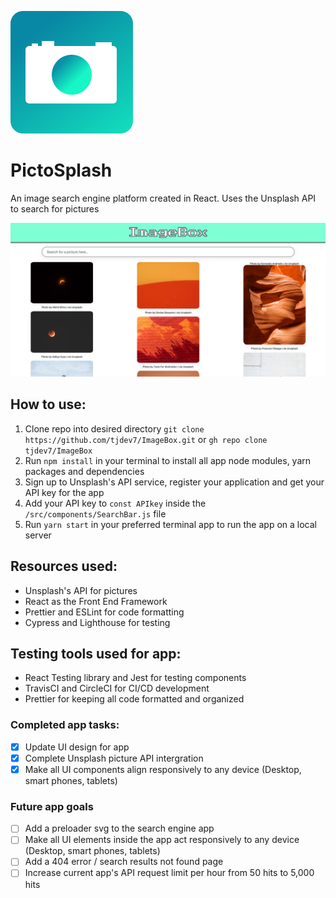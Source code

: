 
![App logo](./public/img/ImageBox_logo.svg)

# PictoSplash
An image search engine platform created in React. Uses the Unsplash API to search for pictures

![App splashpage](./public/img/ImageBox_Splashpage.png)
## How to use:

1. Clone repo into desired directory `git clone https://github.com/tjdev7/ImageBox.git` or `gh repo clone tjdev7/ImageBox`
2. Run `npm install` in your terminal to install all app node modules, yarn packages and dependencies
3. Sign up to Unsplash's API service, register your application and get your API key for the app
4. Add your API key to ```const APIkey``` inside the ```/src/components/SearchBar.js``` file
5. Run `yarn start` in your preferred terminal app to run the app on a local server

## Resources used: 

- Unsplash's API for pictures
- React as the Front End Framework
- Prettier and ESLint for code formatting
- Cypress and Lighthouse for testing

## Testing tools used for app:

-   React Testing library and Jest for testing components
-   TravisCI and CircleCI for CI/CD development
-   Prettier for keeping all code formatted and organized

### Completed app tasks:

- [x] Update UI design for app
- [x] Complete Unsplash picture API intergration 
- [x] Make all UI components align responsively to any device (Desktop, smart phones, tablets)

### Future app goals

- [ ] Add a preloader svg to the search engine app
- [ ] Make all UI elements inside the app act responsively to any device (Desktop, smart phones, tablets)
- [ ] Add a 404 error / search results not found page 
- [ ] Increase current app's API request limit per hour from 50 hits to 5,000 hits